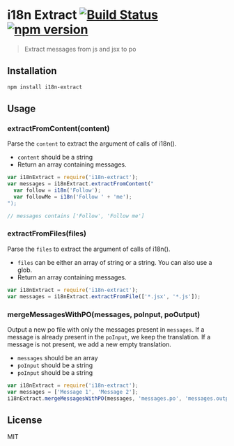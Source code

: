 # i18n Extract [![Build Status](https://travis-ci.org/oliviertassinari/i18n-extract.svg)](https://travis-ci.org/oliviertassinari/i18n-extract) [![npm version](https://badge.fury.io/js/i18n-extract.svg)](http://badge.fury.io/js/i18n-extract)

> Extract messages from js and jsx to po

## Installation

```sh
npm install i18n-extract
```

## Usage

### extractFromContent(content)

Parse the `content` to extract the argument of calls of i18n().

- `content` should be a string
- Return an array containing messages.

```js
var i18nExtract = require('i18n-extract');
var messages = i18nExtract.extractFromContent("
  var follow = i18n('Follow');
  var followMe = i18n('Follow ' + 'me');
");

// messages contains ['Follow', 'Follow me']
```

### extractFromFiles(files)

Parse the `files` to extract the argument of calls of i18n().

- `files` can be either an array of string or a string. You can also use a glob.
- Return an array containing messages.

```js
var i18nExtract = require('i18n-extract');
var messages = i18nExtract.extractFromFile(['*.jsx', '*.js']);
```

### mergeMessagesWithPO(messages, poInput, poOutput)

Output a new po file with only the messages present in `messages`.
If a message is already present in the `poInput`, we keep the translation.
If a message is not present, we add a new empty translation.

- `messages` should be an array
- `poInput` should be a string
- `poInput` should be a string

```js
var i18nExtract = require('i18n-extract');
var messages = ['Message 1', 'Message 2'];
i18nExtract.mergeMessagesWithPO(messages, 'messages.po', 'messages.output.po');
```

## License

MIT
